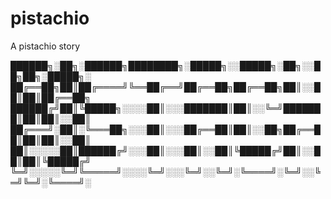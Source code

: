 # pistachio
A pistachio story

██████╗░██╗░██████╗████████╗░█████╗░░█████╗░██╗░░██╗██╗░█████╗░
██╔══██╗██║██╔════╝╚══██╔══╝██╔══██╗██╔══██╗██║░░██║██║██╔══██╗
██████╔╝██║╚█████╗░░░░██║░░░███████║██║░░╚═╝███████║██║██║░░██║
██╔═══╝░██║░╚═══██╗░░░██║░░░██╔══██║██║░░██╗██╔══██║██║██║░░██║
██║░░░░░██║██████╔╝░░░██║░░░██║░░██║╚█████╔╝██║░░██║██║╚█████╔╝
╚═╝░░░░░╚═╝╚═════╝░░░░╚═╝░░░╚═╝░░╚═╝░╚════╝░╚═╝░░╚═╝╚═╝░╚════╝░